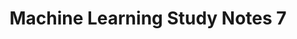 ---
layout: post
title: Machine Learning Study Notes 7
categories: Machine Learning
description: Machine Learning Study Notes
keywords: Machine Learning
---